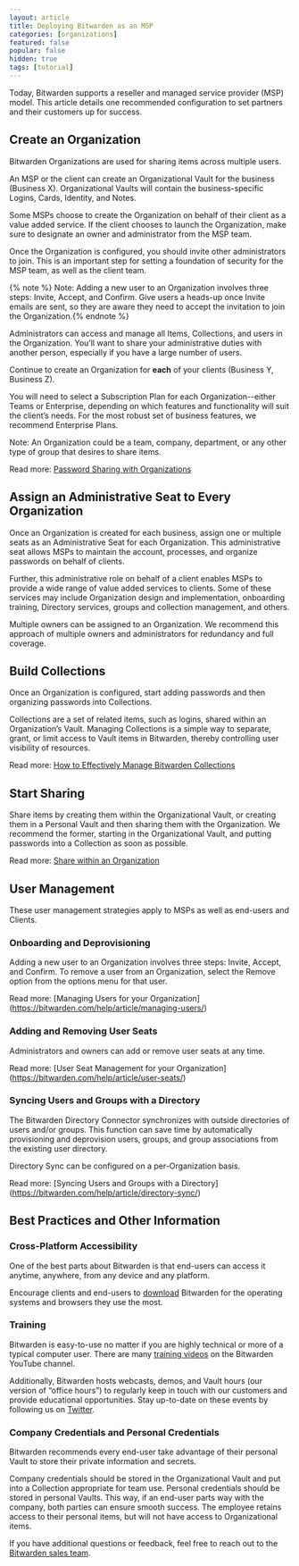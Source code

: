 ```yaml
---
layout: article
title: Deploying Bitwarden as an MSP
categories: [organizations]
featured: false
popular: false
hidden: true
tags: [tutorial]
---
```


Today, Bitwarden supports a reseller and managed service provider (MSP) model. This article details one recommended configuration to set partners and their customers up for success.

## Create an Organization
Bitwarden Organizations are used for sharing items across multiple users.

An MSP or the client can create an Organizational Vault for the business (Business X). Organizational Vaults will contain the business-specific Logins, Cards, Identity, and Notes.

Some MSPs choose to create the Organization on behalf of their client as a value added service. If the client chooses to launch the Organization, make sure to designate an owner and administrator from the MSP team.

Once the Organization is configured, you should invite other administrators to join. This is an important step for setting a foundation of security for the MSP team, as well as the client team. 

{% note %} Note: Adding a new user to an Organization involves three steps: Invite, Accept, and Confirm. Give users a heads-up once Invite emails are sent, so they are aware they need to accept the invitation to join the Organization.{% endnote %}

Administrators can access and manage all Items, Collections, and users in the Organization. You’ll want to share your administrative duties with another person, especially if you have a large number of users.

Continue to create an Organization for **each** of your clients (Business Y, Business Z). 

You will need to select a Subscription Plan for each Organization--either Teams or Enterprise, depending on which features and functionality will suit the client’s needs. For the most robust set of business features, we recommend Enterprise Plans. 

Note: An Organization could be a team, company, department, or any other type of group that desires to share items.

Read more: [Password Sharing with Organizations ](https://bitwarden.com/blog/post/password-sharing-with-organizations/)

## Assign an Administrative Seat to Every Organization 
Once an Organization is created for each business, assign one or multiple seats as an Administrative Seat for each Organization. This administrative seat allows MSPs to maintain the account, processes, and organize passwords on behalf of clients.

Further, this administrative role on behalf of a client enables MSPs to provide a wide range of value added services to clients. Some of these services may include Organization design and implementation, onboarding training, Directory services, groups and collection management, and others. 

Multiple owners can be assigned to an Organization. We recommend this approach of multiple owners and administrators for redundancy and full coverage. 

## Build Collections
Once an Organization is configured, start adding passwords and then organizing passwords into Collections.
 
Collections are a set of related items, such as logins, shared within an Organization’s Vault. Managing Collections is a simple way to separate, grant, or limit access to Vault items in Bitwarden, thereby controlling user visibility of resources.

Read more: [How to Effectively Manage Bitwarden Collections](https://bitwarden.com/help/article/how-to-manage-collections/)

## Start Sharing
Share items by creating them within the Organizational Vault, or creating them in a Personal Vault and then sharing them with the Organization. We recommend the former, starting in the Organizational Vault, and putting passwords into a Collection as soon as possible. 

Read more: [Share within an Organization](https://bitwarden.com/help/article/getting-started-organizations/#7-sharing-within-an-organization)

## User Management
These user management strategies apply to MSPs as well as end-users and Clients.

### Onboarding and Deprovisioning
Adding a new user to an Organization involves three steps: Invite, Accept, and Confirm. To remove a user from an Organization, select the Remove option from the options menu for that user. 

Read more: [Managing Users for your Organization] (https://bitwarden.com/help/article/managing-users/)
### Adding and Removing User Seats
Administrators and owners can add or remove user seats at any time. 

Read more: [User Seat Management for your Organization] (https://bitwarden.com/help/article/user-seats/)
### Syncing Users and Groups with a Directory
The Bitwarden Directory Connector synchronizes with outside directories of users and/or groups. This function can save time by automatically provisioning and deprovision users, groups, and group associations from the existing user directory. 

Directory Sync can be configured on a per-Organization basis.

Read more: [Syncing Users and Groups with a Directory] (https://bitwarden.com/help/article/directory-sync/)
## Best Practices and Other Information
### Cross-Platform Accessibility
One of the best parts about Bitwarden is that end-users can access it anytime, anywhere, from any device and any platform. 

Encourage clients and end-users to [download](https://bitwarden.com/download/) Bitwarden for the operating systems and browsers they use the most. 
### Training
Bitwarden is easy-to-use no matter if you are highly technical or more of a typical computer user. There are many [training videos](https://www.youtube.com/c/Bitwarden/videos) on the Bitwarden YouTube channel.

Additionally, Bitwarden hosts webcasts, demos, and Vault hours (our version of “office hours”) to regularly keep in touch with our customers and provide educational opportunities. Stay up-to-date on these events by following us on [Twitter](https://twitter.com/bitwarden).
### Company Credentials and Personal Credentials 
Bitwarden recommends every end-user take advantage of their personal Vault to store their private information and secrets. 

Company credentials should be stored in the Organizational Vault and put into a Collection appropriate for team use. Personal credentials should be stored in personal Vaults. This way, if an end-user parts way with the company, both parties can ensure smooth success. The employee retains access to their personal items, but will not have access to Organizational items. 

If you have additional questions or feedback, feel free to reach out to the [Bitwarden sales team](https://bitwarden.com/contact).
